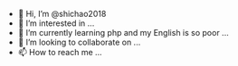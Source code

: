 - 👋 Hi, I’m @shichao2018
- 👀 I’m interested in ...
- 🌱 I’m currently learning php and my English is so poor ...
- 💞️ I’m looking to collaborate on ...
- 📫 How to reach me ...

<!---
shichao2018/shichao2018 is a ✨ special ✨ repository because its `README.md` (this file) appears on your GitHub profile.
You can click the Preview link to take a look at your changes.
--->
